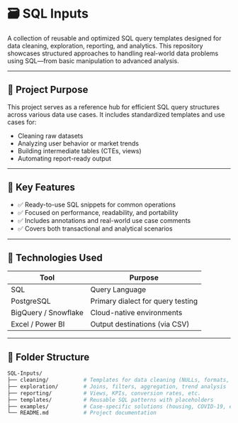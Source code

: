 # 🗃️ SQL Inputs

A collection of reusable and optimized SQL query templates designed for data cleaning, exploration, reporting, and analytics. This repository showcases structured approaches to handling real-world data problems using SQL—from basic manipulation to advanced analysis.

---

## 📌 Project Purpose

This project serves as a reference hub for efficient SQL query structures across various data use cases. It includes standardized templates and use cases for:

- Cleaning raw datasets
- Analyzing user behavior or market trends
- Building intermediate tables (CTEs, views)
- Automating report-ready output

---

## 🧠 Key Features

- ✅ Ready-to-use SQL snippets for common operations
- ✅ Focused on performance, readability, and portability
- ✅ Includes annotations and real-world use case comments
- ✅ Covers both transactional and analytical scenarios

---

## 🔧 Technologies Used

| Tool         | Purpose                            |
|--------------|-------------------------------------|
| SQL          | Query Language                      |
| PostgreSQL   | Primary dialect for query testing   |
| BigQuery / Snowflake | Cloud-native environments |
| Excel / Power BI | Output destinations (via CSV)   |

---

## 📂 Folder Structure

```bash
SQL-Inputs/
├── cleaning/           # Templates for data cleaning (NULLs, formats, duplicates)
├── exploration/        # Joins, filters, aggregation, trend analysis
├── reporting/          # Views, KPIs, conversion rates, etc.
├── templates/          # Reusable SQL patterns with placeholders
├── examples/           # Case-specific solutions (housing, COVID-19, etc.)
└── README.md           # Project documentation
